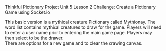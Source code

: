 Thinkful Pictionary Project
Unit 5 Lesson 2
Challenge: Create a Pictionary Game using Socket.io

This basic version is a mythical creature Pictionary called Mythionay.
The word list contains mythical creatures to draw for the game.
Players will need to enter a user name prior to entering the main game page.
Players may then select to be the drawer.  
There are options for a new game and to clear the drawing canvas.